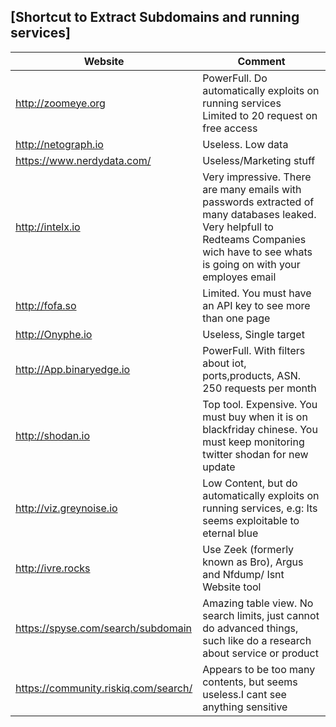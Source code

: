 [Shortcut to Extract Subdomains and running services]
---
| Website | Comment |
|--- | --- |
http://zoomeye.org | PowerFull. Do automatically exploits on running services<br> Limited to 20 request on free access
http://netograph.io | Useless. Low data<br>
https://www.nerdydata.com/ | Useless/Marketing stuff<br>
http://intelx.io | Very impressive. There are many emails with passwords extracted of many databases leaked. Very helpfull to Redteams Companies wich have to see whats is going on with your employes email<br>
http://fofa.so | Limited. You must have an API key to see more than one page<br>
http://Onyphe.io | Useless, Single target<br>
http://App.binaryedge.io | PowerFull. With filters about iot, ports,products, ASN. 250 requests per month<br>
http://shodan.io | Top tool. Expensive. You must buy when it is on blackfriday chinese. You must keep monitoring twitter shodan for new update<br>
http://viz.greynoise.io | Low Content, but do automatically exploits on running services, e.g: Its seems exploitable to eternal blue<br>
http://ivre.rocks | Use  Zeek (formerly known as Bro), Argus and Nfdump/ Isnt Website tool<br>
https://spyse.com/search/subdomain | Amazing table view. No search limits, just cannot do advanced things, such like do a research about service or product<br>
https://community.riskiq.com/search/ | Appears to be too many contents, but seems useless.I cant see anything sensitive<br>


